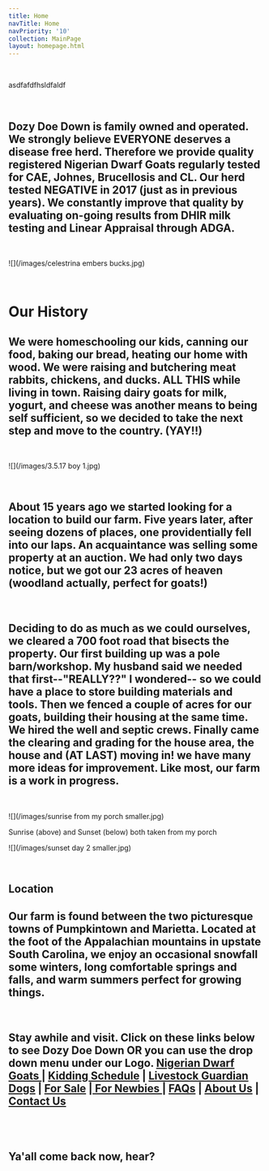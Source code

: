 ```yaml
---
title: Home
navTitle: Home
navPriority: '10'
collection: MainPage
layout: homepage.html
---
```

<br />

<red> asdfafdfhsldfaldf

<br />

## Dozy Doe Down is family owned and operated.  We strongly believe EVERYONE deserves a disease free herd.  Therefore we provide quality registered Nigerian Dwarf Goats regularly tested for CAE, Johnes, Brucellosis and CL. Our herd tested NEGATIVE in 2017 (just as in previous years). We constantly improve that quality by evaluating on-going results from DHIR milk testing and Linear Appraisal through ADGA.

<br />

![](/images/celestrina embers bucks.jpg)

<br />

# **Our History**

## We were homeschooling our kids, canning our food, baking our bread, heating our home with wood. We were raising and butchering meat rabbits, chickens, and ducks. ALL THIS while living in town. Raising dairy goats for milk, yogurt, and cheese was another means to being self sufficient, so we decided to take the next step and move to the country. (YAY!!)

<br />

![](/images/3.5.17 boy 1.jpg)

<br />

## About 15 years ago we started looking for a location to build our farm. Five years later, after seeing dozens of places, one providentially fell into our laps. An acquaintance was selling some property at an auction. We had only two days notice, but we got our 23 acres of heaven (woodland actually, perfect for goats!)

<br />

## Deciding to do as much as we could ourselves, we cleared a 700 foot road that bisects the property. Our first building up was a pole barn/workshop. My husband said we needed that first--"REALLY??" I wondered-- so we could have a place to store building materials and tools.  Then we fenced a couple of acres for our goats, building their housing at the same time. We hired the well and septic crews. Finally came the clearing and grading for the house area, the house and (AT LAST) moving in! we have many more  ideas for improvement.  Like most, our farm is a work in progress.

<br />

![](/images/sunrise from my porch smaller.jpg)

Sunrise (above) and Sunset (below) both taken from my porch  

![](/images/sunset day 2  smaller.jpg)

<br />

## Location

## Our farm is found between the two picturesque towns of Pumpkintown and Marietta. Located at the foot of the Appalachian mountains in upstate South Carolina, we enjoy an occasional snowfall some winters, long comfortable springs and falls, and warm summers perfect for growing things.

<br />

## Stay awhile and visit.  Click on these links below to see Dozy Doe Down OR you can use the drop down menu under our Logo. [Nigerian Dwarf Goats ](goats.html)| [Kidding Schedule](/kidding-sched.html) | [Livestock Guardian Dogs](livestockgardiandogs) | [For Sale](for-sale2.html) |[ For Newbies ](for-newbies.html)| [FAQs](frequently-asked-questions.html) | [About Us](index.html) | [Contact Us](contactus)

## <br />

## Ya'all come back now, hear?
